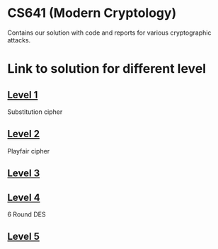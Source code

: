 # CS641 (Modern Cryptology)
Contains our solution with code and reports for various cryptographic attacks.


# Link to solution for different level

## [Level 1](./Level_1/)

Substitution cipher

## [Level 2](./Level_2/)

Playfair cipher

## [Level 3](./Level_3/)

## [Level 4](./Level_4/)
6 Round DES 

## [Level 5](./Level_5/)
